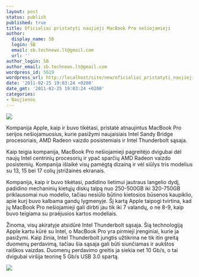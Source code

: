 ```yaml
---
layout: post
status: publish
published: true
title: Oficialiai pristatyti naujieji MacBook Pro nešiojamieji
author:
  display_name: SB
  login: SB
  email: sb.technews.lt@gmail.com
  url: ''
author_login: SB
author_email: sb.technews.lt@gmail.com
wordpress_id: 5619
wordpress_url: http://localhost/site/new/oficialiai_pristatyti_naujieji_macbook_pro_nesiojamieji/
date: '2011-02-25 19:03:24 +0200'
date_gmt: '2011-02-25 19:03:24 +0200'
categories:
- Naujienos
---
```

<div class="imgright"><img src="http://technews.lt/upload/macbookpro.jpg"  /></div>
<p>Kompanija Apple, kaip ir buvo tikėtasi, pristatė atnaujintus MacBook Pro serijos nešiojamuosius, kurie pasižymi naujaisiais Intel Sandy Bridge procesoriais, AMD Radeon vaizdo posistemiais ir Intel Thunderbolt sąsaja.</p>
<p>Kaip teigia kompanija, MacBook Pro nešiojamieji pagreitėjo dvigubai dėl naujų Intel centrinių procesorių ir ypač sparčių AMD Radeon vaizdo posistemių. Kompanija išlaikė visų pamėgtą dizainą ir vėl siūlys tris modelius su 13, 15 bei 17 colių įstrižainės ekranais.</p>
<p>Kompanija, kaip ir buvo tikėtasi, padidino lietimui jautraus langelio dydį, padidino mechaninių kietųjų diskų talpą nuo 250-500GB iki 320-750GB priklausomai nuo modelio, tačiau nesiūlo būtino kietosios būsenos kaupiklio, apie kurį buvo kalbama gandų lygmenyje. Šį kartą Apple taipogi tvirtina, kad jų MacBook Pro nešiojamieji gali dirbti jau tik iki 7 valandų, o ne 8-9, kaip buvo teigiama su praėjusios kartos modeliais.</p>
<p>Žinoma, visų akiratyje atsidūrė Intel Thunderbolt sąsaja. Šią technologiją Apple kartu kūrė su Intel, o MacBook Pro yra pirmieji įrenginiai, kurie ja pasižymi. Kaip žinia, Intel Thunderbolt jungtis užtikrina ne tik itin greitą duomenų perdavimą, tačiau šia sąsaja gali būti siunčiamas ir aukštos raiškos vaizdas. Duomenų perdavimo greitis ja siekia net 10 Gb/s, o tai dvigubai viršija teorinę 5 Gb/s USB 3.0 spartą.</p>
<p><img src="http://technews.lt/upload/mbp.jpg" /></p>
